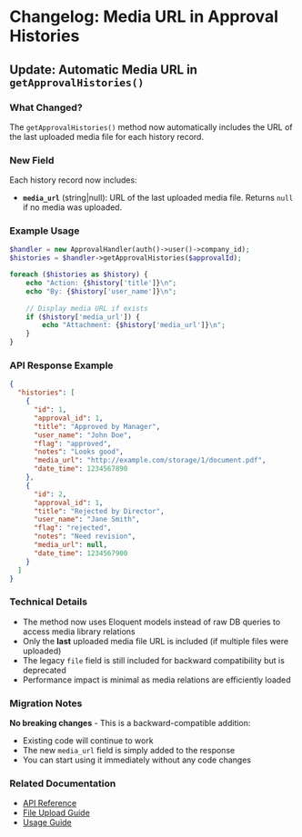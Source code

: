 # Changelog: Media URL in Approval Histories

## Update: Automatic Media URL in `getApprovalHistories()`

### What Changed?

The `getApprovalHistories()` method now automatically includes the URL of the last uploaded media file for each history record.

### New Field

Each history record now includes:
- **`media_url`** (string|null): URL of the last uploaded media file. Returns `null` if no media was uploaded.

### Example Usage

```php
$handler = new ApprovalHandler(auth()->user()->company_id);
$histories = $handler->getApprovalHistories($approvalId);

foreach ($histories as $history) {
    echo "Action: {$history['title']}\n";
    echo "By: {$history['user_name']}\n";
    
    // Display media URL if exists
    if ($history['media_url']) {
        echo "Attachment: {$history['media_url']}\n";
    }
}
```

### API Response Example

```json
{
  "histories": [
    {
      "id": 1,
      "approval_id": 1,
      "title": "Approved by Manager",
      "user_name": "John Doe",
      "flag": "approved",
      "notes": "Looks good",
      "media_url": "http://example.com/storage/1/document.pdf",
      "date_time": 1234567890
    },
    {
      "id": 2,
      "approval_id": 1,
      "title": "Rejected by Director",
      "user_name": "Jane Smith",
      "flag": "rejected",
      "notes": "Need revision",
      "media_url": null,
      "date_time": 1234567900
    }
  ]
}
```

### Technical Details

- The method now uses Eloquent models instead of raw DB queries to access media library relations
- Only the **last** uploaded media file URL is included (if multiple files were uploaded)
- The legacy `file` field is still included for backward compatibility but is deprecated
- Performance impact is minimal as media relations are efficiently loaded

### Migration Notes

**No breaking changes** - This is a backward-compatible addition:
- Existing code will continue to work
- The new `media_url` field is simply added to the response
- You can start using it immediately without any code changes

### Related Documentation

- [API Reference](API_REFERENCE.md#getapprovalhistories)
- [File Upload Guide](FILE_UPLOAD_GUIDE.md)
- [Usage Guide](USAGE.md#get-approval-history)
